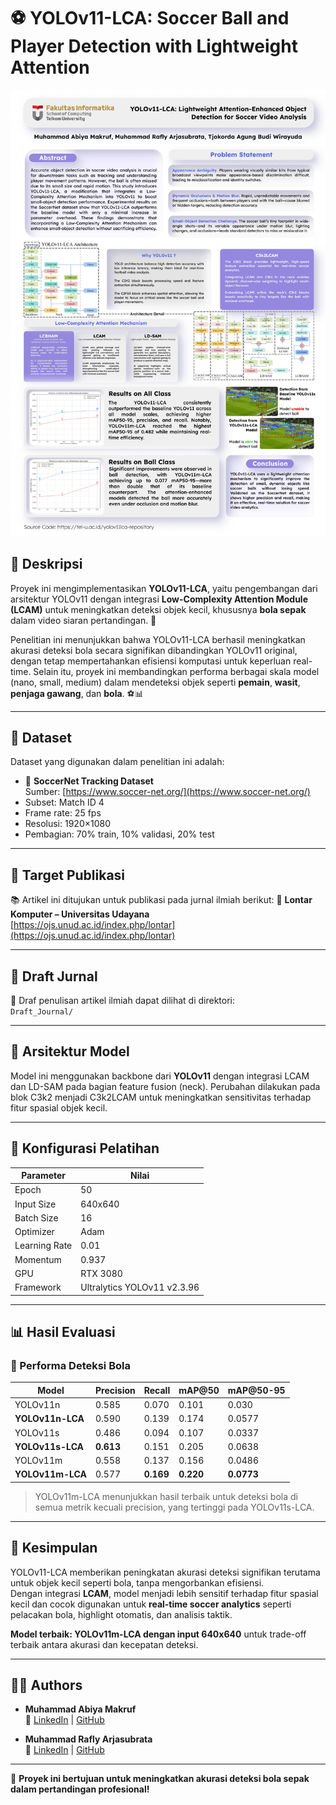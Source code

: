 # ⚽ YOLOv11-LCA: Soccer Ball and Player Detection with Lightweight Attention

![Poster](Draft_Journal/poster.jpg)


## 📌 Deskripsi
Proyek ini mengimplementasikan **YOLOv11-LCA**, yaitu pengembangan dari arsitektur YOLOv11 dengan integrasi **Low-Complexity Attention Module (LCAM)** untuk meningkatkan deteksi objek kecil, khususnya **bola sepak** dalam video siaran pertandingan. 🎯

Penelitian ini menunjukkan bahwa YOLOv11-LCA berhasil meningkatkan akurasi deteksi bola secara signifikan dibandingkan YOLOv11 original, dengan tetap mempertahankan efisiensi komputasi untuk keperluan real-time. Selain itu, proyek ini membandingkan performa berbagai skala model (nano, small, medium) dalam mendeteksi objek seperti **pemain**, **wasit**, **penjaga gawang**, dan **bola**. ⚽📊

---

## 📂 Dataset
Dataset yang digunakan dalam penelitian ini adalah:
- 🔗 **SoccerNet Tracking Dataset**  
  Sumber: [https://www.soccer-net.org/](https://www.soccer-net.org/)
- Subset: Match ID 4
- Frame rate: 25 fps
- Resolusi: 1920×1080
- Pembagian: 70% train, 10% validasi, 20% test

---

## 🎯 Target Publikasi
📚 Artikel ini ditujukan untuk publikasi pada jurnal ilmiah berikut:
🔗 **Lontar Komputer – Universitas Udayana**  
[https://ojs.unud.ac.id/index.php/lontar](https://ojs.unud.ac.id/index.php/lontar)

---

## 📁 Draft Jurnal
📄 Draf penulisan artikel ilmiah dapat dilihat di direktori:  
`Draft_Journal/`

---

## 🧠 Arsitektur Model
Model ini menggunakan backbone dari **YOLOv11** dengan integrasi LCAM dan LD-SAM pada bagian feature fusion (neck). Perubahan dilakukan pada blok C3k2 menjadi C3k2LCAM untuk meningkatkan sensitivitas terhadap fitur spasial objek kecil.

---

## 🔧 Konfigurasi Pelatihan
| Parameter        | Nilai        |
|------------------|--------------|
| Epoch            | 50           |
| Input Size       | 640x640      |
| Batch Size       | 16           |
| Optimizer        | Adam         |
| Learning Rate    | 0.01         |
| Momentum         | 0.937        |
| GPU              | RTX 3080     |
| Framework        | Ultralytics YOLOv11 v2.3.96 |

---

## 📊 Hasil Evaluasi

### 📌 Performa Deteksi Bola
| Model           | Precision | Recall | mAP@50 | mAP@50-95 |
|------------------|-----------|--------|--------|-----------|
| YOLOv11n         | 0.585     | 0.070  | 0.101  | 0.030     |
| **YOLOv11n-LCA** | 0.590     | 0.139  | 0.174  | 0.0577    |
| YOLOv11s         | 0.486     | 0.094  | 0.107  | 0.0337    |
| **YOLOv11s-LCA** | **0.613** | 0.151  | 0.205  | 0.0638    |
| YOLOv11m         | 0.558     | 0.137  | 0.156  | 0.0486    |
| **YOLOv11m-LCA** | 0.577     | **0.169** | **0.220** | **0.0773** |

> YOLOv11m-LCA menunjukkan hasil terbaik untuk deteksi bola di semua metrik kecuali precision, yang tertinggi pada YOLOv11s-LCA.

---

## 🧠 Kesimpulan
YOLOv11-LCA memberikan peningkatan akurasi deteksi signifikan terutama untuk objek kecil seperti bola, tanpa mengorbankan efisiensi.  
Dengan integrasi **LCAM**, model menjadi lebih sensitif terhadap fitur spasial kecil dan cocok digunakan untuk **real-time soccer analytics** seperti pelacakan bola, highlight otomatis, dan analisis taktik.  

**Model terbaik: YOLOv11m-LCA dengan input 640x640** untuk trade-off terbaik antara akurasi dan kecepatan deteksi.

---

## 👨‍💻 Authors
- **Muhammad Abiya Makruf**  
  🔗 [LinkedIn](https://www.linkedin.com/in/abiyamakruf/) | [GitHub](https://github.com/AbiyaMakruf)

- **Muhammad Rafly Arjasubrata**  
  🔗 [LinkedIn](https://www.linkedin.com/in/raflyarj/) | [GitHub](https://github.com/MuhRaflyArj)

---

🎯 **Proyek ini bertujuan untuk meningkatkan akurasi deteksi bola sepak dalam pertandingan profesional!**
